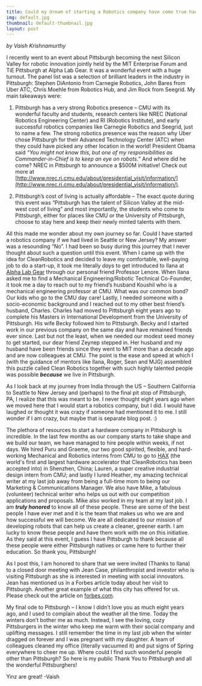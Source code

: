 ```yaml
---
title: Could my dream of starting a Robotics company have come true had it not been for Pittsburgh?
img: default.jpg
thumbnail: default-thumbnail.jpg
layout: post
---
```


*by Vaish Krishnamurthy*

I recently went to an event about Pittsburgh becoming the next Silicon Valley for robotic innovation jointly held by the MIT Enterprise Forum and TiE Pittsburgh at Alpha Lab Gear. It was a wonderful event with a huge turnout. The panel list was a selection of brilliant leaders in the industry in Pittsburgh:  Stephen DiAntonio from Carnegie Robotics, John Bares from Uber ATC, Chris Moehle from Robotics Hub, and Jim Rock from Seegrid.  My main takeaways were:

1. Pittsburgh has a very strong Robotics presence – CMU with its wonderful faculty and students, research centers like NREC (National Robotics Engineering Center) and RI (Robotics Institute), and early successful robotics companies like Carnegie Robotics and Seegrid, just to name a few. The strong robotics presence was the reason why Uber chose Pittsburgh for their Advanced Technology Center (ATC) when they could have picked any other location in the world! President Obama said *“You might not know this, but one of my responsibilities as Commander-in-Chief is to keep an eye on robots.”* And where did he come? NREC in Pittsburgh to announce a $500M initiative! Check out more at [http://www.nrec.ri.cmu.edu/about/presidential_visit/information/](http://www.nrec.ri.cmu.edu/about/presidential_visit/information/).

2. Pittsburgh’s cost of living is actually affordable – The exact quote during this event was “Pittsburgh has the talent of Silicon Valley at the mid-west cost of living” and most importantly, the students who come to Pittsburgh, either for places like CMU or the University of Pittsburgh, choose to stay here and keep their newly minted talents with them.

All this made me wonder about my own journey so far. Could I have started a robotics company if we had lived in Seattle or New Jersey? My answer was a resounding “No”. I had been so busy during this journey that I never thought about such a question until this event. When I came up with the idea for CleanRobotics and decided to leave my comfortable, well-paying job to do a start-up, it took me literally *days* to get introduced to Ilana at [Alpha Lab Gear](http://alphalabgear.org/) through our personal friend Professor Lenore. When Ilana asked me to find a Mechanical Engineering/Robotic Technical Co-Founder, it took me a day to reach out to my friend’s husband Koushil who is a mechanical engineering professor at CMU. What was our common bond? Our kids who go to the CMU day care! Lastly, I needed someone with a socio-economic background and I reached out to my other best friend’s husband, Charles. Charles had moved to Pittsburgh eight years ago to complete his Masters in International Development from the University of Pittsburgh. His wife Becky followed him to Pittsburgh. Becky and I started work in our previous company on the same day and have remained friends ever since. Last but not the least, when we needed our modest seed money to get started, our dear friend Zeynep stepped in. Her husband and my husband have been friends since they went to MIT more than a decade ago and are now colleagues at CMU. The point is the ease and speed at which I (with the guidance of mentors like Ilana, Roger, Sean and MJG) assembled this puzzle called Clean Robotics together with such highly talented people was possible ***because*** we live in Pittsburgh.

As I look back at my journey from India through the US – Southern California to Seattle to New Jersey and (perhaps) to the final pit stop of Pittsburgh, PA, I realize that this was meant to be. I never thought eight years ago when we moved here that I would start a robotics company, but I did. I would have laughed or thought it was crazy if someone had mentioned it to me. I still wonder if I am crazy, but maybe that is separate blog post. :)

The plethora of resources to start a hardware company in Pittsburgh is incredible. In the last few months as our company starts to take shape and we build our team, we have managed to hire people within weeks, if not days. We hired Puru and Graeme, our two good spirited, flexible, and hard-working Mechanical and Robotics interns from CMU to go to [HAX](https://hax.co/) (the world's first and largest hardware accelerator that CleanRobotics has been accepted into) in Shenzhen, China; Lauren, a super creative industrial design intern from CMU; and lastly I lured Heather, my amazing technical writer at my last job away from being a full-time mom to being our Marketing & Communications Manager. We also have Mike, a fabulous (volunteer) technical writer who helps us out with our competition applications and proposals. Mike also worked in my team at my last job. I am ***truly honored*** to know all of these people. These are some of the best people I have ever met and it is the team that makes us who we are and how successful we will become. We are all dedicated to our mission of developing robots that can help us create a cleaner, greener earth. I am lucky to know these people and have them work with me on this initiative. As they said at this event, I guess I have Pittsburgh to thank because all these people were either Pittsburgh natives or came here to further their education. So thank you, Pittsburgh!

As I post this, I am honored to share that we were invited (Thanks to Ilana) to a closed door meeting with Jean Case, philanthropist and investor who is visiting Pittsburgh as she is interested in meeting with social innovators. Jean has mentioned us in a Forbes article today about her visit to Pittsburgh. Another great example of what this city has offered for us. Please check out the article on [forbes.com](http://www.forbes.com/sites/jeancase/2016/04/04/there-are-no-limits-to-innovation-in-the-steel-city/#6bced1be6416).

My final ode to Pittsburgh – I know I didn’t love you as much eight years ago, and I used to complain about the weather all the time. Today the winters don’t bother me as much. Instead, I see the loving, cozy Pittsburgers in the winter who keep me warm with their social company and uplifting messages. I still remember the time in my last job when the winter dragged on forever and I was pregnant with my daughter. A team of colleagues cleaned my office (literally vacuumed it) and put signs of Spring everywhere to cheer me up. Where could I find such wonderful people other than Pittsburgh? So here is my public Thank You to Pittsburgh and all the wonderful Pittsburghers! 

Yinz are great!  -Vaish
